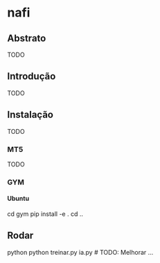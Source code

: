 # nafi
## Abstrato
TODO
## Introdução
TODO
## Instalação
TODO
### MT5
TODO
### GYM
#### Ubuntu
cd gym
pip install -e .
cd ..
## Rodar
python python treinar.py ia.py # TODO: Melhorar ...

